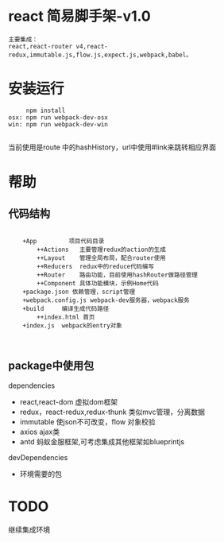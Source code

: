 # react 简易脚手架-v1.0

    主要集成：
    react,react-router v4,react-redux,immutable.js,flow.js,expect.js,webpack,babel。
    

# 安装运行

```
     npm install
osx: npm run webpack-dev-osx
win: npm run webpack-dev-win
    
```
当前使用是route 中的hashHistory，url中使用#link来跳转相应界面

# 帮助

## 代码结构

``` 
    
    +App         项目代码目录
        ++Actions   主要管理redux的action的生成
        ++Layout    管理全局布局，配合router使用
        ++Reducers  redux中的reduce代码编写
        ++Router    路由功能，目前使用hashRouter做路径管理
        ++Component 具体功能模块，示例Home代码
    +package.json 依赖管理，script管理
    +webpack.config.js webpack-dev服务器，webpack服务
    +build     编译生成代码路径
        ++index.html 首页
    +index.js  webpack的entry对象
    
    
```

    


## package中使用包

dependencies

+ react,react-dom 虚拟dom框架
+ redux，react-redux,redux-thunk 类似mvc管理，分离数据
+ immutable 使json不可改变，flow 对象校验
+ axios  ajax类
+ antd  蚂蚁金服框架,可考虑集成其他框架如blueprintjs


devDependencies

+ 环境需要的包

# TODO

继续集成环境










    




